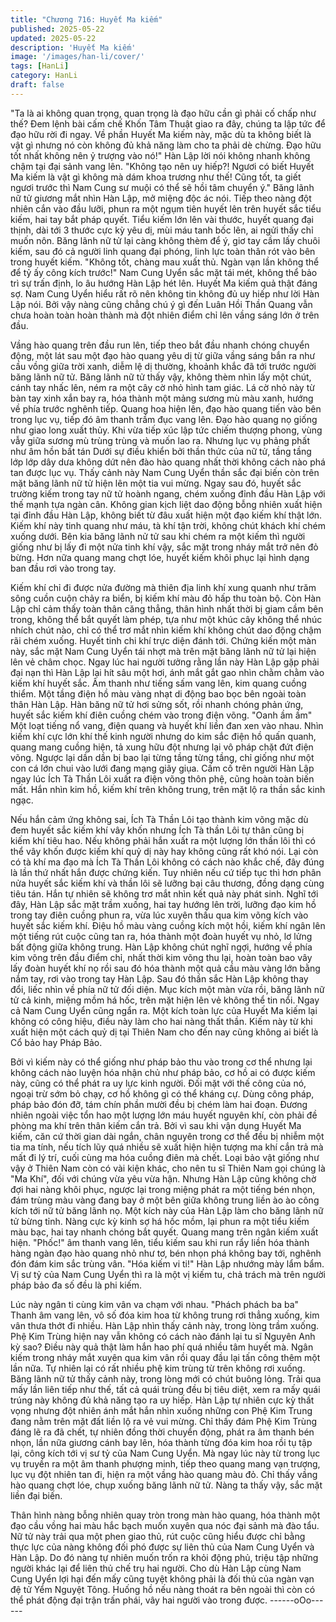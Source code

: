 ```yaml
---
title: "Chương 716: Huyết Ma kiếm"
published: 2025-05-22
updated: 2025-05-22
description: 'Huyết Ma kiếm'
image: '/images/han-li/cover/'
tags: [HanLi]
category: HanLi
draft: false
---
```


"Ta là ai không quan trọng, quan trọng là đạo hữu cần gì phải cố
chấp như thế? Đem lệnh bài cấm chế Khốn Tâm Thuật giao ra
đây, chúng ta lập tức để đạo hữu rời đi ngay. Về phần Huyết Ma
kiếm này, mặc dù ta không biết là vật gì nhưng nó còn không đủ
khả năng làm cho ta phải dè chừng. Đạo hữu tốt nhất không nên
ỷ trượng vào nó!" Hàn Lập lời nói không nhanh không chậm tại
đại sảnh vang lên.
"Không tạo nên uy hiếp?! Ngươi có biết Huyết Ma kiếm là vật gì
không mà dám khoa trương như thế! Cũng tốt, ta giết ngươi trước
thì Nam Cung sư muội có thể sẽ hồi tâm chuyển ý." Băng lãnh nữ
tử giương mắt nhìn Hàn Lập, mở miệng độc ác nói.
Tiếp theo nàng đột nhiên cắn vào đầu lưỡi, phun ra một ngụm tiên
huyết lên trên huyết sắc tiểu kiếm, hai tay bắt pháp quyết.
Tiểu kiếm lớn lên vài thước, huyết quang đại thịnh, dài tới 3 thước
cực kỳ yêu dị, mùi máu tanh bốc lên, ai ngửi thấy chỉ muốn nôn.
Băng lãnh nữ tử lại càng không thèm để ý, giơ tay cầm lấy chuôi
kiếm, sau đó cả người linh quang đại phóng, linh lực toàn thân rót
vào bên trong huyết kiếm.
"Không tốt, chàng mau xuất thủ. Ngàn vạn lần không thể để tỷ ấy
công kích trước!" Nam Cung Uyển sắc mặt tái mét, không thể bảo
trì sự trấn định, lo âu hướng Hàn Lập hét lên.
Huyết Ma kiếm quả thật đáng sợ. Nam Cung Uyển hiểu rất rõ nên
không tin không đủ uy hiếp như lời Hàn Lập nói.
Bởi vậy nàng cũng chẳng chú ý gì đến Luân Hồi Thần Quang vẫn
chưa hoàn toàn hoàn thành mà đột nhiên điểm chỉ lên vầng sáng
lớn ở trên đầu.

Vầng hào quang trên đầu run lên, tiếp theo bắt đầu nhanh chóng
chuyển động, một lát sau một đạo hào quang yêu dị từ giữa vầng
sáng bắn ra như cầu vồng giữa trời xanh, diễm lệ dị thường,
khoảnh khắc đã tới trước người băng lãnh nữ tử.
Băng lãnh nữ tử thấy vậy, không thèm nhìn lấy một chút, cánh tay
nhấc lên, ném ra một cây cờ nhỏ hình tam giác.
Lá cờ nhỏ này từ bàn tay xinh xắn bay ra, hóa thành một mảng
sương mù màu xanh, hướng về phía trước nghênh tiếp.
Quang hoa hiện lên, đạo hào quang tiến vào bên trong lục vụ, tiếp
đó âm thanh trầm đục vang lên.
Đạo hào quang nọ giống như giao long xuất thủy. Khi vừa tiếp xúc
lập tức chiếm thượng phong, vùng vẫy giữa sương mù trùng
trùng và muốn lao ra. Nhưng lục vụ phảng phất như âm hồn bất
tán Dưới sự điều khiển bởi thần thức của nữ tử, tầng tầng lớp lớp
dây dưa không dứt nên đào hào quang nhất thời không cách nào
phá tan được lục vụ.
Thấy cảnh này Nam Cung Uyển thần sắc đại biến còn trên mặt
băng lãnh nữ tử hiện lên một tia vui mừng.
Ngay sau đó, huyết sắc trường kiếm trong tay nữ tử hoành
ngang, chém xuống đỉnh đầu Hàn Lập với thế mạnh tựa ngàn
cân.
Không gian kịch liệt dao động bỗng nhiên xuất hiện tại đỉnh đầu
Hàn Lập, không biết từ đâu xuất hiện một đạo kiếm khí thật lớn.
Kiếm khí này tinh quang như máu, tà khí tận trời, không chút
khách khí chém xuống dưới.
Bên kia băng lãnh nử tử sau khi chém ra một kiếm thì người
giống như bị lấy đi một nửa tinh khí vậy, sắc mặt trong nháy mắt
trở nên đỏ bừng. Hơn nữa quang mang chợt lóe, huyết kiếm khôi
phục lại hình dạng ban đầu rơi vào trong tay.

Kiếm khí chỉ đi được nửa đường mà thiên địa linh khí xung quanh
như trăm sông cuồn cuộn chảy ra biển, bị kiếm khí màu đỏ hấp
thu toàn bộ. Còn Hàn Lập chỉ cảm thấy toàn thân căng thẳng,
thân hình nhất thời bị giam cầm bên trong, không thể bắt quyết
làm phép, tựa như một khúc cây không thể nhúc nhích chút nào,
chỉ có thể trơ mắt nhìn kiếm khí không chút dao động chậm rãi
chém xuống.
Huyết tinh chi khí trực diện đánh tới.
Chứng kiến một màn này, sắc mặt Nam Cung Uyển tái nhợt mà
trên mặt băng lãnh nữ tử lại hiện lên vẻ châm chọc.
Ngay lúc hai người tưởng rằng lần này Hàn Lập gặp phải đại nạn
thì Hàn Lập lại hít sâu một hơi, ánh mắt gắt gao nhìn chằm chằm
vào kiếm khí huyết sắc.
Âm thanh như tiếng sấm vang lên, kim quang cuồng thiểm. Một
tầng điện hồ màu vàng nhạt di động bao bọc bên ngoài toàn thân
Hàn Lập.
Hàn băng nữ tử hơi sửng sốt, rồi nhanh chóng phản ứng, huyết
sắc kiếm khí điên cuồng chém vào trong điện võng.
"Oanh ầm ầm" Một loạt tiếng nổ vang, điện quang và huyết khí
liền đan xen vào nhau.
Nhìn kiếm khí cực lớn khí thế kinh người nhưng do kim sắc điện
hồ quấn quanh, quang mang cuồng hiện, tả xung hữu đột nhưng
lại vô pháp chặt đứt điện võng.
Ngược lại dần dần bị bao lại từng tầng từng tầng, chỉ giống như
một con cá lớn chui vào lưới đang mạng giãy giụa.
Cấm cố trên người Hàn Lập ngay lúc Ích Tà Thần Lôi xuất ra điện
võng thôn phệ, cũng hoàn toàn biến mất.
Hắn nhìn kim hồ, kiếm khí trên không trung, trên mặt lộ ra thần
sắc kinh ngạc.

Nếu hắn cảm ứng không sai, Ích Tà Thần Lôi tạo thành kim võng
mặc dù đem huyết sắc kiếm khí vây khốn nhưng Ích Tà thần Lôi
tự thân cũng bị kiếm khí tiêu hao. Nếu không phải hắn xuất ra một
lượng lớn thần lôi thì có thể vây khốn được kiếm khí quỷ dị này
hay không cũng rất khó nói.
Lại còn có tà khí ma đạo mà Ích Tà Thần Lôi không có cách nào
khắc chế, đây đúng là lần thứ nhất hắn được chứng kiến.
Tuy nhiên nếu cứ tiếp tục thì hơn phân nửa huyết sắc kiếm khí và
thần lôi sẽ lưỡng bại câu thương, đồng dạng cùng tiêu tán.
Hắn tự nhiên sẽ không trơ mắt nhìn kết quả này phát sinh.
Nghĩ tới đây, Hàn Lập sắc mặt trầm xuống, hai tay hướng lên trời,
lưỡng đạo kim hồ trong tay điên cuồng phun ra, vừa lúc xuyên
thấu qua kim võng kích vào huyết sắc kiếm khí.
Điệu hồ màu vàng cuồng kích một hồi, kiếm khí ngân lên một
tiếng rút cuộc cũng tan ra, hóa thành một đoàn huyết vụ nhỏ, lơ
lửng bất động giữa không trung.
Hàn Lập không chút nghĩ ngợi, hướng về phía kim võng trên đầu
điểm chỉ, nhất thời kim võng thu lại, hoàn toàn bao vây lấy đoàn
huyết khí nọ rồi sau đó hóa thành một quả cầu màu vàng lớn
bằng nắm tay, rơi vào trong tay Hàn Lập.
Sau đó thần sắc Hàn Lập không thay đổi, liếc nhìn về phía nữ tử
đối diện.
Mục kích một màn vừa rồi, băng lãnh nữ tử cả kinh, miệng mồm
há hốc, trên mặt hiện lên vẻ không thể tin nổi.
Ngay cả Nam Cung Uyển cũng ngẩn ra.
Một kích toàn lực của Huyết Ma kiếm lại không có công hiệu, điều
này làm cho hai nàng thất thần.
Kiếm này từ khi xuất hiện một cách quỷ dị tại Thiên Nam cho đến
nay cũng không ai biết là Cổ bảo hay Pháp Bảo.

Bởi vì kiếm này có thể giống như pháp bảo thu vào trong cơ thể
nhưng lại không cách nào luyện hóa nhận chủ như pháp bảo, cơ
hồ ai có được kiếm này, cũng có thể phát ra uy lực kinh người.
Đối mặt với thế công của nó, ngoại trừ sớm bỏ chạy, cơ hồ không
gì có thể kháng cự. Dùng công pháp, pháp bảo đón đỡ, tám chín
phần mười đều bị chém làm hai đoạn.
Đương nhiên ngoài việc tổn hao một lượng lớn máu huyết nguyên
khí, còn phải đề phòng ma khí trên thân kiếm cắn trả.
Bởi vì sau khi vận dụng Huyết Ma kiếm, căn cứ thời gian dài
ngắn, chân nguyên trong cơ thể đều bị nhiễm một tia ma tính, nếu
tích lũy quá nhiều sẽ xuất hiện hiện tượng ma khí cắn trả mà mất
đi lý trí, cuối cùng ma hóa cuồng điên mà chết.
Loại bảo vật giống như vậy ở Thiên Nam còn có vài kiện khác,
cho nên tu sĩ Thiên Nam gọi chúng là "Ma Khí", đối với chúng vừa
yêu vừa hận.
Nhưng Hàn Lập cũng không chờ đợi hai nàng khôi phục, ngược
lại trong miệng phát ra một tiếng bén nhọn, đám trùng màu vàng
đang bay ở một bên giữa không trung liền ào ào công kích tới nữ
tử băng lãnh nọ.
Một kích này của Hàn Lập làm cho băng lãnh nữ tử bừng tỉnh.
Nàng cực kỳ kinh sợ há hốc mồm, lại phun ra một tiểu kiếm màu
bạc, hai tay nhanh chóng bắt quyết.
Quang mang trên ngân kiếm xuất hiện.
"Phốc!" âm thanh vang lên, tiểu kiếm sau khi run rẩy liền hóa
thành hàng ngàn đạo hào quang nhỏ như tơ, bén nhọn phá không
bay tới, nghênh đón đám kim sắc trùng vân.
"Hóa kiếm vi ti!" Hàn Lập nhướng mày lẩm bẩm.
Vị sư tỷ của Nam Cung Uyển thì ra là một vị kiếm tu, chả trách mà
trên người pháp bảo đa số đều là phi kiếm.

Lúc này ngân ti cùng kim vân va chạm với nhau.
"Phách phách ba ba" Thanh âm vang lên, vô số đóa kim hoa từ
không trung rơi thẳng xuống, kim vân thưa thớt đi nhiều.
Hàn Lập nhìn thấy cảnh này, trong lòng trầm xuống.
Phệ Kim Trùng hiện nay vẫn không có cách nào đánh lại tu sĩ
Nguyên Anh kỳ sao? Điều này quả thật làm hắn hao phí quá
nhiều tâm huyết mà.
Ngân kiếm trong nháy mắt xuyên qua kim vân rồi quay đầu lại tấn
công thêm một lần nữa.
Tự nhiên lại có rất nhiều phệ kim trùng từ trên không rơi xuống.
Băng lãnh nữ tử thấy cảnh này, trong lòng mới có chút buông
lỏng.
Trải qua mấy lần liên tiếp như thế, tất cả quái trùng đều bị tiêu
diệt, xem ra mấy quái trúng này không đủ khả năng tạo ra uy
hiếp.
Hàn Lập tự nhiên cực kỳ thất vọng nhưng đột nhiên ánh mắt hắn
nhìn xuống những con Phệ Kim Trung đang nằm trên mặt đất liền
lộ ra vẻ vui mừng.
Chỉ thấy đám Phệ Kim Trùng đáng lẽ ra đã chết, tự nhiên đồng
thời chuyển động, phát ra âm thanh bén nhọn, lần nữa giương
cánh bay lên, hóa thành từng đóa kim hoa rồi tụ tập lại, công kích
tới vị sư tỷ của Nam Cung Uyển.
Mà ngay lúc này từ trong lục vụ truyền ra một âm thanh phượng
minh, tiếp theo quang mang vạn trượng, lục vụ đột nhiên tan đi,
hiện ra một vầng hào quang màu đỏ.
Chỉ thấy vầng hào quang chợt lóe, chụp xuống băng lãnh nữ tử.
Nàng ta thấy vậy, sắc mặt liền đại biến.

Thân hình nàng bỗng nhiên quay tròn trong màn hào quang, hóa
thành một đạo cầu vồng hai màu hắc bạch muốn xuyên qua nóc
đại sảnh mà đào tẩu.
Nữ tử này trải qua một phen giao thủ, rút cuộc cũng hiểu được chỉ
bằng thực lực của nàng không đối phó được sự liên thủ của Nam
Cung Uyển và Hàn Lập.
Do đó nàng tự nhiên muốn trốn ra khỏi động phủ, triệu tập những
người khác lại để liên thủ chế trụ hai người.
Cho dù Hàn Lập cùng Nam Cung Uyển lợi hại đến mấy cũng
tuyệt không phải là đối thủ của ngàn vạn đệ tử Yểm Nguyệt Tông.
Huống hồ nếu nàng thoát ra bên ngoài thì còn có thể phát động
đại trận trấn phái, vây hai người vào trong được.
------oOo------
